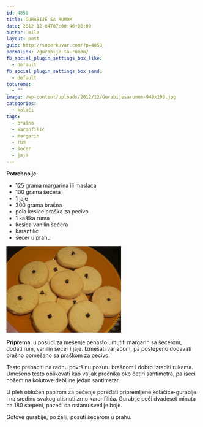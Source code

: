 ```yaml
---
id: 4850
title: GURABIJE SA RUMOM
date: 2012-12-04T07:00:46+00:00
author: mila
layout: post
guid: http://superkuvar.com/?p=4850
permalink: /gurabije-sa-rumom/
fb_social_plugin_settings_box_like:
  - default
fb_social_plugin_settings_box_send:
  - default
totvreme:
  - ""
image: /wp-content/uploads/2012/12/Gurabijesarumom-940x198.jpg
categories:
  - kolači
tags:
  - brašno
  - karanfilić
  - margarin
  - rum
  - šećer
  - jaja
---
```

**Potrebno je**:

  * 125 grama margarina ili maslaca
  * 100 grama šećera
  * 1 jaje
  * 300 grama brašna
  * pola kesice praška za pecivo
  * 1 kašika ruma
  * kesica vanilin šećera
  * karanfilić
  * šećer u prahu

<img class="alignnone size-medium wp-image-4851" title="Gurabijesarumom" src="/wp-content/uploads/2012/12/Gurabijesarumom-1024x768.jpg" alt="" width="300" height="225" /> 

**Priprema**: u posudi za mešenje penasto umutiti margarin sa šećerom, dodati rum, vanilin šećer i jaje. Izmešati varjačom, pa postepeno dodavati brašno pomešano sa praškom za pecivo.

Testo prebaciti na radnu površinu posutu brašnom i dobro izraditi rukama. Umešeno testo oblikovati kao valjak prečnika oko četiri santimetra, pa iseći nožem na kolutove debljine jedan santimetar.

U pleh obložen papirom za pečenje poređati pripremljene kolačiće-gurabije i na sredinu svakog utisnuti zrno karanfilića. Gurabije peći dvadeset minuta na 180 stepeni, pazeći da ostanu svetlije boje.

Gotove gurabije, po želji, posuti šećerom u prahu.